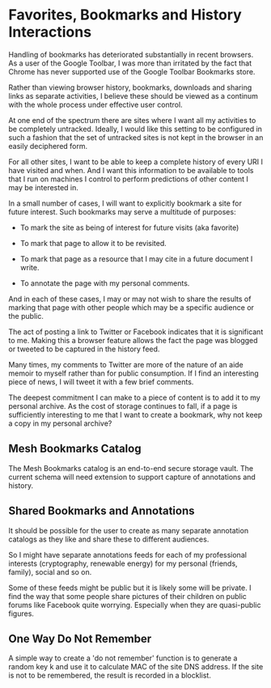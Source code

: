 ﻿# Favorites, Bookmarks and History Interactions

Handling of bookmarks has deteriorated substantially in recent browsers. As a user
of the Google Toolbar, I was more than irritated by the fact that Chrome has never
supported use of the Google Toolbar Bookmarks store.

Rather than viewing browser history, bookmarks, downloads and sharing links as separate
activities, I believe these should be viewed as a continum with the whole process under
effective user control.

At one end of the spectrum there are sites where I want all my activities to be completely
untracked. Ideally, I would like this setting to be configured in such a fashion that 
the set of untracked sites is not kept in the browser in an easily deciphered form.

For all other sites, I want to be able to keep a complete history of every URI I have
visited and when. And I want this information to be available to tools that I run
on machines I control to perform predictions of other content I may be interested in.

In a small number of cases, I will want to explicitly bookmark a site for future interest. 
Such bookmarks may serve a multitude of purposes:

* To mark the site as being of interest for future visits (aka favorite)

* To mark that page to allow it to be revisited.

* To mark that page as a resource that I may cite in a future document I write.

* To annotate the page with my personal comments.

And in each of these cases, I may or may not wish to share the results of marking that
page with other people which may be a specific audience or the public.

The act of posting a link to Twitter or Facebook indicates that it is significant to me. 
Making this a browser feature allows the fact the page was blogged or tweeted to be captured
in the history feed.

Many times, my comments to Twitter are more of the nature of an aide memoir to myself
rather than for public consumption. If I find an interesting piece of news, I will
tweet it with a few brief comments.

The deepest commitment I can make to a piece of content is to add it to my personal
archive. As the cost of storage continues to fall, if a page is sufficiently interesting
to me that I want to create a bookmark, why not keep a copy in my personal archive?


## Mesh Bookmarks Catalog

The Mesh Bookmarks catalog is an end-to-end secure storage vault. The current schema will
need extension to support capture of annotations and history.


## Shared Bookmarks and Annotations

It should be possible for the user to create as many separate annotation catalogs as they
like and share these to different audiences.

So I might have separate annotations feeds for each of my professional interests
(cryptography, renewable energy) for my personal (friends, family), social and
so on.

Some of these feeds might be public but it is likely some will be private. I find
the way that some people share pictures of their children on public forums like 
Facebook quite worrying. Especially when they are quasi-public figures.

## One Way Do Not Remember

A simple way to create a 'do not remember' function is to generate a random key k 
and use it to calculate MAC of the site DNS address. If the site is not to be 
remembered, the result is recorded in a blocklist.

